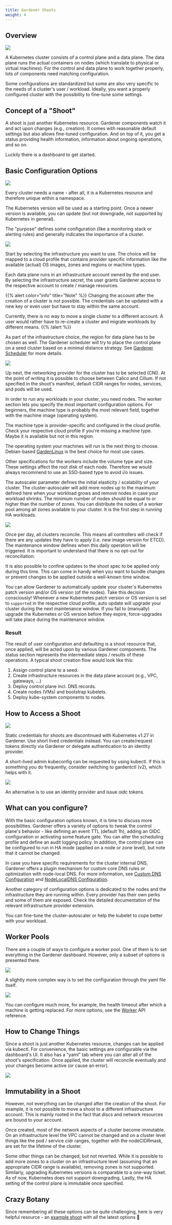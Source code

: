 ```yaml
---
title: Gardener Shoots
weight: 4
---
```


## Overview

![](./images/k8s-cluster.png)

A Kubernetes cluster consists of a control plane and a data plane. The data plane runs the actual containers on nodes (which translate to physical or virtual machines). For the control and data plane to work together properly, lots of components need matching configuration.

Some configurations are standardized but some are also very specific to the needs of a cluster's user / workload. Ideally, you want a properly configured cluster with the possibility to fine-tune some settings.

## Concept of a "Shoot"

A shoot is just another Kubernetes resource. Gardener components watch it and act upon changes (e.g., creation). It comes with reasonable default settings but also allows fine-tuned configuration. And on top of it, you get a status providing health information, information about ongoing operations, and so on.

Luckily there is a dashboard to get started.

## Basic Configuration Options

![](./images/basic_configurations_1.png)

Every cluster needs a name - after all, it is a Kubernetes resource and therefore unique within a namespace.

The Kubernetes version will be used as a starting point. Once a newer version is available, you can update (but not downgrade, not supported by Kubernetes in general).

The "purpose" defines some configuration (like a monitoring stack or alerting rules) and generally indicates the importance of a cluster.

![](./images/basic_configurations_2.png)

Start by selecting the infrastructure you want to use. The choice will be mapped to a cloud profile that contains provider specific information like the available (actual) OS images, zones and regions or machine types.

Each data plane runs in an infrastructure account owned by the end user. By selecting the infrastructure secret, the user grants Gardener access to the respective account to create / manage resources.

{{% alert color="info"  title="Note" %}}
Changing the account after the creation of a cluster is not possible. The credentials can be updated with a new key or even user but have to stay within the same account. 

Currently, there is no way to move a single cluster to a different account. A user would rather have to re-create a cluster and migrate workloads by different means.
{{% /alert %}}

As part of the infrastructure choice, the region for data plane has to be chosen as well. The Gardener scheduler will try to place the control plane on a seed cluster based on a minimal distance strategy. See [Gardener Scheduler](https://github.com/gardener/gardener/blob/master/docs/concepts/scheduler.md) for more details.

![](./images/basic_configurations_3.png)

Up next, the networking provider for the cluster has to be selected (CNI). At the point of writing it is possible to choose between Calico and Cilium. If not specified in the shoot's manifest, default CIDR ranges for nodes, services, and pods will be used.

In order to run any workloads in your cluster, you need nodes. The worker section lets you specify the most important configuration options. For beginners, the machine type is probably the most relevant field, together with the machine image (operating system). 

The machine type is provider-specific and configured in the cloud profile. Check your respective cloud profile if you're missing a machine type. Maybe it is available but not in this region.

The operating system your machines will run is the next thing to choose. Debian-based [GardenLinux](https://github.com/gardenlinux/gardenlinux) is the best choice for most use cases.

Other specifications for the workers include the volume type and size. These settings affect the root disk of each node. Therefore we would always recommend to use an SSD-based type to avoid i/o issues.

The autoscaler parameter defines the initial elasticity / scalability of your cluster. The cluster-autoscaler will add more nodes up to the maximum defined here when your workload grows and remove nodes in case your workload shrinks. The minimum number of nodes should be equal to or higher than the number of zones. You can distribute the nodes of a worker pool among all zones available to your cluster. It is the first step in running HA workloads.

![](./images/basic_configurations_4.png)

Once per day, all clusters reconcile. This means all controllers will check if there are any updates they have to apply (i.e. new image version for ETCD). The maintenance window defines when this daily operation will be triggered. It is important to understand that there is no opt-out for reconciliation.

It is also possible to confine updates to the shoot spec to be applied only during this time. This can come in handy when you want to bundle changes or prevent changes to be applied outside a well-known time window.

You can allow Gardener to automatically update your cluster's Kubernetes patch version and/or OS version (of the nodes). Take this decision consciously! Whenever a new Kubernetes patch version or OS version is set to `supported` in the respective cloud profile, auto update will upgrade your cluster during the next maintenance window. If you fail to (manually) upgrade the Kubernetes or OS version before they expire, force-upgrades will take place during the maintenance window.

### Result

The result of user configuration and defaulting is a shoot resource that, once applied, will be acted upon by various Gardener components. The status section represents the intermediate steps / results of these operations. A typical shoot creation flow would look like this:

1. Assign control plane to a seed.
1. Create infrastructure resources in the data plane account (e.g., VPC, gateways, ...)
1. Deploy control plane incl. DNS records.
1. Create nodes (VMs) and bootstrap kubelets.
1. Deploy kube-system components to nodes.

## How to Access a Shoot

![](./images/access-shoot.png)

Static credentials for shoots are discontinued with Kubernetes v1.27 in Gardener. Use short lived credentials instead. You can create/request tokens directly via Gardener or delegate authentication to an identity provider.

A short-lived admin kubeconfig can be requested by using kubectl. If this is something you do frequently, consider switching to gardentctl (v2), which helps with it.

![](./images/access-shoot-2.png)

An alternative is to use an identity provider and issue oidc tokens.

## What can you configure?

With the basic configuration options known, it is time to discuss more possibilities. Gardener offers a variety of options to tweak the control plane's behavior - like defining an event TTL (default 1h), adding an OIDC configuration or activating some feature gate. You can alter the scheduling profile and define an audit logging policy. In addition, the control plane can be configured to run in HA mode (applied on a node or zone level), but note that it cannot be changed.

In case you have specific requirements for the cluster internal DNS, Gardener offers a plugin mechanism for custom core DNS rules or optimization with node-local DNS. For more information, see [Custom DNS Configuration](https://github.com/gardener/gardener/blob/master/docs/usage/custom-dns-config.md) and [NodeLocalDNS Configuration](https://github.com/gardener/gardener/blob/master/docs/usage/node-local-dns.md).

Another category of configuration options is dedicated to the nodes and the infrastructure they are running within. Every provider has their own perks and some of them are exposed. Check the detailed documentation of the relevant infrastructure provider extension.

You can fine-tune the cluster-autoscaler or help the kubelet to cope better with your workload.

## Worker Pools

There are a couple of ways to configure a worker pool. One of them is to set everything in the Gardener dashboard. However, only a subset of options is presented there.

![](./images/worker-pools-1.png)

A slightly more complex way is to set the configuration through the yaml file itself.

![](./images/worker-pools-2.png)

You can configure much more, for example, the health timeout after which a machine is getting replaced. For more options, see the [Worker](https://github.com/gardener/gardener/blob/master/docs/api-reference/core.md#worker) API reference.

## How to Change Things

Since a shoot is just another Kubernetes resource, changes can be applied via kubectl. For convenience, the basic settings are configurable via the dashboard's UI. It also has a "yaml" tab where you can alter all of the shoot's specification. Once applied, the cluster will reconcile eventually and your changes become active (or cause an error).

![](./images/change-things.png)

## Immutability in a Shoot

However, not everything can be changed after the creation of the shoot. For example, it is not possible to move a shoot to a different infrastructure account. This is mainly rooted in the fact that discs and network resources are bound to your account. 

Once created, most of the network aspects of a cluster become immutable. On an infrastructure level the VPC cannot be changed and on a cluster level things like the pod / service cidr ranges, together with the nodeCIDRmask, are set for the lifetime of the cluster.


Some other things can be changed, but not reverted. While it is possible to add more zones to a cluster on an infrastructure level (assuming that an appropriate CIDR range is available), removing zones is not supported. Similarly, upgrading Kubernetes versions is comparable to a one-way ticket. As of now, Kubernetes does not support downgrading. Lastly, the HA setting of the control plane is immutable once specified.

## Crazy Botany
Since remembering all these options can be quite challenging, here is very helpful resource - an [example shoot](https://github.com/gardener/gardener/blob/master/example/90-shoot.yaml) with all the latest options 🎉 
